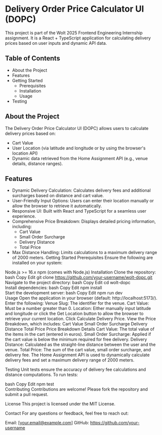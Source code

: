 # Delivery Order Price Calculator UI (DOPC)

This project is part of the Wolt 2025 Frontend Engineering Internship assignment. It is a React + TypeScript application for calculating delivery prices based on user inputs and dynamic API data.

## Table of Contents

 * About the Project
 * Features
 * Getting Started
   - Prerequisites
   - Installation
   - Usage
 * Testing
 
## About the Project
The Delivery Order Price Calculator UI (DOPC) allows users to calculate delivery prices based on:

- Cart Value
- User Location (via latitude and longitude or by using the browser's location API)
- Dynamic data retrieved from the Home Assignment API (e.g., venue details, distance ranges).

## Features
 - Dynamic Delivery Calculation: Calculates delivery fees and additional surcharges based on distance and cart value.
 - User-Friendly Input Options: Users can enter their location manually or allow the browser to retrieve it automatically.
 - Responsive UI: Built with React and TypeScript for a seamless user experience.
 - Comprehensive Price Breakdown: Displays detailed pricing information, including:
     - Cart Value
     - Small Order Surcharge
     - Delivery Distance
     - Total Price
  - Max Distance Handling: Limits calculations to a maximum delivery range of 2000 meters.
Getting Started
Prerequisites
Ensure the following are installed on your system:

Node.js >= 16.x
npm (comes with Node.js)
Installation
Clone the repository:
bash
Copy
Edit
git clone https://github.com/your-username/wolt-dopc.git  
Navigate to the project directory:
bash
Copy
Edit
cd wolt-dopc  
Install dependencies:
bash
Copy
Edit
npm install  
Start the development server:
bash
Copy
Edit
npm run dev  
Usage
Open the application in your browser (default: http://localhost:5173/).
Enter the following:
Venue Slug: The identifier for the venue.
Cart Value: Must be a number greater than 0.
Location: Either manually input latitude and longitude or click the Get Location button to allow the browser to retrieve your current location.
Click Calculate Delivery Price.
View the Price Breakdown, which includes:
Cart Value
Small Order Surcharge
Delivery Distance
Total Price
Price Breakdown Details
Cart Value: The total value of the items in the cart (entered in euros).
Small Order Surcharge: Applied if the cart value is below the minimum required for free delivery.
Delivery Distance: Calculated as the straight-line distance between the user and the venue.
Total Price: The sum of the cart value, small order surcharge, and delivery fee.
The Home Assignment API is used to dynamically calculate delivery fees and set a maximum delivery range of 2000 meters.

Testing
Unit tests ensure the accuracy of delivery fee calculations and distance computations. To run tests:

bash
Copy
Edit
npm test  
Contributing
Contributions are welcome! Please fork the repository and submit a pull request.

License
This project is licensed under the MIT License.

Contact
For any questions or feedback, feel free to reach out:

Email: [your.email@example.com]
GitHub: https://github.com/your-username
